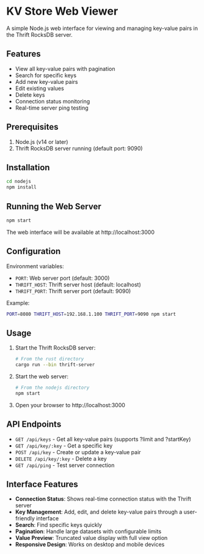 # KV Store Web Viewer

A simple Node.js web interface for viewing and managing key-value pairs in the Thrift RocksDB server.

## Features

- View all key-value pairs with pagination
- Search for specific keys
- Add new key-value pairs
- Edit existing values
- Delete keys
- Connection status monitoring
- Real-time server ping testing

## Prerequisites

1. Node.js (v14 or later)
2. Thrift RocksDB server running (default port: 9090)

## Installation

```bash
cd nodejs
npm install
```

## Running the Web Server

```bash
npm start
```

The web interface will be available at http://localhost:3000

## Configuration

Environment variables:
- `PORT`: Web server port (default: 3000)
- `THRIFT_HOST`: Thrift server host (default: localhost)
- `THRIFT_PORT`: Thrift server port (default: 9090)

Example:
```bash
PORT=8080 THRIFT_HOST=192.168.1.100 THRIFT_PORT=9090 npm start
```

## Usage

1. Start the Thrift RocksDB server:
   ```bash
   # From the rust directory
   cargo run --bin thrift-server
   ```

2. Start the web server:
   ```bash
   # From the nodejs directory
   npm start
   ```

3. Open your browser to http://localhost:3000

## API Endpoints

- `GET /api/keys` - Get all key-value pairs (supports ?limit and ?startKey)
- `GET /api/key/:key` - Get a specific key
- `POST /api/key` - Create or update a key-value pair
- `DELETE /api/key/:key` - Delete a key
- `GET /api/ping` - Test server connection

## Interface Features

- **Connection Status**: Shows real-time connection status with the Thrift server
- **Key Management**: Add, edit, and delete key-value pairs through a user-friendly interface
- **Search**: Find specific keys quickly
- **Pagination**: Handle large datasets with configurable limits
- **Value Preview**: Truncated value display with full view option
- **Responsive Design**: Works on desktop and mobile devices